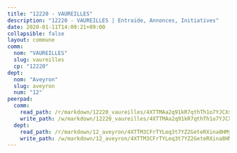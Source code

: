 ```yaml
---
title: "12220 - VAUREILLES"
description: "12220 - VAUREILLES | Entraide, Annonces, Initiatives"
date: 2020-01-11T14:09:21+09:00
collapsible: false
layout: commune
comm:
  nom: "VAUREILLES"
  slug: vaureilles
  cp: "12220"
dept:
  nom: "Aveyron"
  slug: aveyron
  num: "12"
peerpad:
  comm:
    read_path: /r/markdown/12220_vaureilles/4XTTMAa2q91kR7qthTh1o7YJCXs5VFUzhzBv1QfedkGNPdKzd
    write_path: /w/markdown/12220_vaureilles/4XTTMAa2q91kR7qthTh1o7YJCXs5VFUzhzBv1QfedkGNPdKzd-K3TgTqnjVqY3pU1yuuisMp7AkSbyq1Zw5ueM2EVeYELTSQCmz4VXC9FzXjdPqNBdfBeTEZCx1e23n7phVhrtYvwjqH1hbZMgSeghfj78SHUfqBUFxsAbtmDxou2KatJJecPLsN9s
  dept:
    read_path: /r/markdown/12_aveyron/4XTTM3CFrTYLeq3t7YZ2GeteRXina8HMy585xLdATaEm28gJq
    write_path: /w/markdown/12_aveyron/4XTTM3CFrTYLeq3t7YZ2GeteRXina8HMy585xLdATaEm28gJq-K3TgUfu3tdsvnJNzfCjLcQBm4uQ83gag77qnaAo9pjUvbpQyfAVAxJdyULKffeJFVcGHHVraYZNVQhiGBeBUKBFLy2Vr8dapgU6tQCmoJQ6dgnoqRGmK9bSxqhW9VArfxRuTPcgV
---
```


